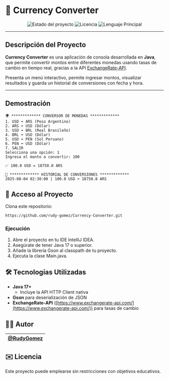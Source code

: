 # 💱 Currency Converter

<p align="center">
  <img src="https://img.shields.io/badge/STATUS-FINALIZADO-brightgreen" alt="Estado del proyecto">
  <img src="https://img.shields.io/badge/LICENSE-MIT-blue" alt="Licencia">
  <img src="https://img.shields.io/github/languages/top/rudygomez404/currency-converter" alt="Lenguaje Principal">
</p>

---

## Descripción del Proyecto

**Currency Converter** es una aplicación de consola desarrollada en **Java**, que permite convertir montos entre diferentes monedas usando tasas de cambio en tiempo real, gracias a la API [ExchangeRate-API](https://www.exchangerate-api.com/).

Presenta un menú interactivo, permite ingresar montos, visualizar resultados y guarda un historial de conversiones con fecha y hora.

---

## Demostración

```plaintext
🌍 ************* CONVERSOR DE MONEDAS *************
1. USD ➡ ARS (Peso Argentino)
2. ARS ➡ USD (Dólar)
3. USD ➡ BRL (Real Brasileño)
4. BRL ➡ USD (Dólar)
5. USD ➡ PEN (Sol Peruano)
6. PEN ➡ USD (Dólar)
7. SALIR
Selecciona una opción: 1
Ingresa el monto a convertir: 100

✅ 100.0 USD = 18750.0 ARS

📜 ************* HISTORIAL DE CONVERSIONES *************
2025-08-04 02:30:00 | 100.0 USD ➡ 18750.0 ARS
```

## 📁 Acceso al Proyecto

Clona este repositorio:

```bash
https://github.com/rudy-gomez/Currency-Converter.git
```
### Ejecución

1. Abre el proyecto en tu IDE IntelliJ IDEA.
2. Asegúrate de tener Java 17 o superior.
3. Añade la librería Gson al classpath de tu proyecto.
4. Ejecuta la clase Main.java.

## 🛠️ Tecnologías Utilizadas

* **Java 17+**
  * Incluye la API HTTP Client nativa
* **Gson** para deserialización de JSON
* **ExchangeRate-API** ([https://www.exchangerate-api.com/](https://www.exchangerate-api.com/)) para tasas de cambio

## 👨‍💼 Autor

| [@RudyGomez](https://github.com/rudygomez404)|
| :---------------------------------------------------------------------------------------------------------------------------------: |

## ✉️ Licencia

Este proyecto puede emplearse sin restricciones con objetivos educativos.

